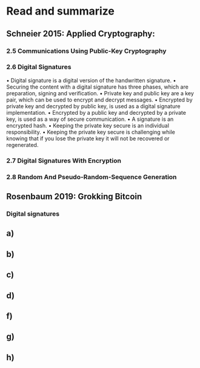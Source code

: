 # Read and summarize 
## Schneier 2015: Applied Cryptography:
### 2.5 Communications Using Public-Key Cryptography

### 2.6 Digital Signatures

•	Digital signature is a digital version of the handwritten signature.
•	Securing the content with a digital signature has three phases, which are preparation, signing and verification.
•	Private key and public key are a key pair, which can be used to encrypt and decrypt messages.
•	Encrypted by private key and decrypted by public key, is used as a digital signature implementation.
•	Encrypted by a public key and decrypted by a private key, is used as a way of secure communication.
•	A signature is an encrypted hash.
•	Keeping the private key secure is an individual responsibility.
•	Keeping the private key secure is challenging while knowing that if you lose the private key it will not be recovered or regenerated.


### 2.7 Digital Signatures With Encryption
### 2.8 Random And Pseudo-Random-Sequence Generation

## Rosenbaum 2019: Grokking Bitcoin
### Digital signatures 

## a)

## b)

## c)

## d)

## f)

## g)

## h)
